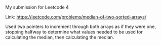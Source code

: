 My submission for Leetcode 4

Link: https://leetcode.com/problems/median-of-two-sorted-arrays/ 

Used two pointers to increment through both arrays as if they were one, stopping halfway to determine what values needed to be used for calculating the median, then calculating the median.

